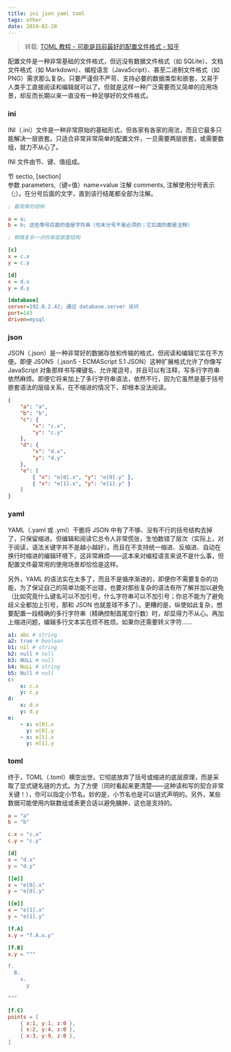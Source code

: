 ```yaml
---
title: ini json yaml toml
tags: other
date: 2019-02-28
---
```


> 转载: [TOML 教程 - 可能是目前最好的配置文件格式 - 知乎](https://zhuanlan.zhihu.com/p/50412485)

配置文件是一种非常基础的文件格式，但远没有数据文件格式（如 SQLite）、文档文件格式（如 Markdown）、编程语言（JavaScript）、甚至二进制文件格式（如 PNG）需求那么复杂。只要严谨但不严苛、支持必要的数据类型和嵌套，又易于人类手工直接阅读和编辑就可以了。但就是这样一种广泛需要而又简单的应用场景，却反而长期以来一直没有一种足够好的文件格式。

### ini

INI（.ini）文件是一种非常原始的基础形式，但各家有各家的用法，而且它最多只能解决一层嵌套。只适合非常非常简单的配置文件，一旦需要两层嵌套，或需要数组，就力不从心了。

INI 文件由节、键、值组成。

节 sectio, [section]  
参数 parameters,（键=值）name=value
注解 comments, 注解使用分号表示（;）。在分号后面的文字，直到该行结尾都全部为注解。

```ini
; 最简单的结构

a = a;
b = b; 这些等号后面的值是字符串（句末分号不是必须的；它后面的都是注释）

; 稍微复杂一点的单层嵌套结构

[c]
x = c.x
y = c.y

[d]
x = d.x
y = d.y

[database]
server=192.0.2.42; 通过 database.server 访问
port=143
driven=mysql
```

### json

JSON（.json）是一种非常好的数据存放和传输的格式，但阅读和编辑它实在不方便。即便 JSON5（.json5 - ECMAScript 5.1 JSON）这种扩展格式允许了你像写 JavaScript 对象那样书写裸键名、允许尾逗号，并且可以有注释，写多行字符串依然麻烦。即便它将来加上了多行字符串语法，依然不行，因为它虽然是基于括号嵌套语法的层级关系，在不缩进的情况下，却根本没法阅读。

```json
{
    "a": "a",
    "b": "b",
    "c": {
        "x": "c.x",
        "y": "c.y"
    },
    "d": {
        "x": "d.x",
        "y": "d.y"
    },
    "e": [
        { "x": "e[0].x", "y": "e[0].y" },
        { "x": "e[1].x", "y": "e[1].y" }
    ]
}
```

### yaml

YAML（.yaml 或 .yml）干脆将 JSON 中有了不够、没有不行的括号结构去掉了，只保留缩进。但编辑和阅读它总令人非常慌张，生怕数错了层次（实际上，对于阅读，语法关键字并不是越小越好）。而且在不支持统一缩进、反缩进、自动在换行时缩进的编辑环境下，这非常麻烦——这本来对编程语言来说不是什么事，但配置文件最常用的使用场景却恰恰是这样。

另外，YAML 的语法实在太多了，而且不是循序渐进的，即便你不需要复杂的功能，为了保证自己的简单功能不出错，也要对那些复杂的语法有所了解并加以避免（比如究竟什么键名可以不加引号，什么字符串可以不加引号；你总不能为了避免歧义全都加上引号，那和 JSON 也就差球不多了）。更糟的是，纵使如此复杂，想要配置一段精确的多行字符串（精确控制首尾空行数）时，却显得力不从心。再加上缩进问题，编辑多行文本实在烦不胜烦。如果你还需要转义字符……

```yaml
a1: abc # string
a2: true # boolean
b1: nil # string
b2: null # null
b3: NULL # null
b4: NuLL # string
b5: Null # null
c:
    x: c.x
    y: c.y
d:
    x: d.x
    y: d.y
e:
    - x: e[0].x
      y: e[0].y
    - x: e[1].x
      y: e[1].y
```

### toml

终于，TOML（.toml）横空出世。它彻底放弃了括号或缩进的底层原理，而是采取了显式键名链的方式。为了方便（同时看起来更清楚——这种读和写的契合非常关键！），你可以指定小节名。妙的是，小节名也是可以链式声明的。另外，某些数据可能使用内联数组或表更合适以避免臃肿，这也是支持的。

```toml
a = "a"
b = "b"

c.x = "c.x"
c.y = "c.y"

[d]
x = "d.x"
y = "d.y"

[[e]]
x = "e[0].x"
y = "e[0].y"

[[e]]
x = "e[1].x"
y = "e[1].y"

[f.A]
x.y = "f.A.x.y"

[f.B]
x.y = """

f.
  B.
    x.
      y

"""

[f.C]
points = [
    { x:1, y:1, z:0 },
    { x:2, y:4, z:0 },
    { x:3, y:9, z:0 },
]
```

